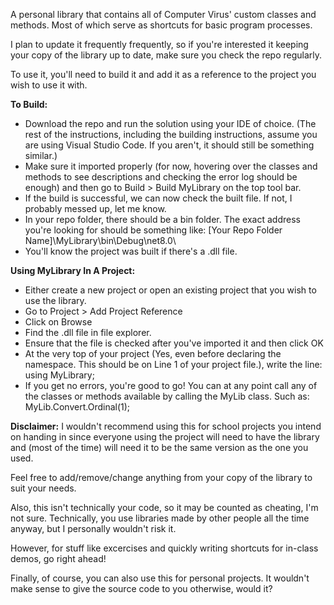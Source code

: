 A personal library that contains all of Computer Virus' custom classes and methods. Most of which serve as shortcuts for basic program processes.

I plan to update it frequently frequently, so if you're interested it keeping your copy of the library up to date, make sure you check the repo regularly.

To use it, you'll need to build it and add it as a reference to the project you wish to use it with.

**To Build:**
- Download the repo and run the solution using your IDE of choice. (The rest of the instructions, including the building instructions, assume you are using Visual Studio Code. If you aren't, it should still be something similar.)
- Make sure it imported properly (for now, hovering over the classes and methods to see descriptions and checking the error log should be enough) and then go to Build > Build MyLibrary on the top tool bar.
- If the build is successful, we can now check the built file. If not, I probably messed up, let me know.
- In your repo folder, there should be a bin folder. The exact address you're looking for should be something like: [Your Repo Folder Name]\MyLibrary\bin\Debug\net8.0\
- You'll know the project was built if there's a .dll file.

**Using MyLibrary In A Project:**
- Either create a new project or open an existing project that you wish to use the library.
- Go to Project > Add Project Reference
- Click on Browse
- Find the .dll file in file explorer.
- Ensure that the file is checked after you've imported it and then click OK
- At the very top of your project (Yes, even before declaring the namespace. This should be on Line 1 of your project file.), write the line: using MyLibrary;
- If you get no errors, you're good to go! You can at any point call any of the classes or methods available by calling the MyLib class. Such as: MyLib.Convert.Ordinal(1);

**Disclaimer:**
I wouldn't recommend using this for school projects you intend on handing in since everyone using the project will need to have the library and (most of the time) will need it to be the same version as the one you used.

Feel free to add/remove/change anything from your copy of the library to suit your needs.

Also, this isn't technically your code, so it may be counted as cheating, I'm not sure. Technically, you use libraries made by other people all the time anyway, but I personally wouldn't risk it.

However, for stuff like excercises and quickly writing shortcuts for in-class demos, go right ahead!

Finally, of course, you can also use this for personal projects. It wouldn't make sense to give the source code to you otherwise, would it?
